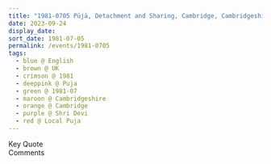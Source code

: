 ```yaml
---
title: "1981-0705 Pūjā, Detachment and Sharing, Cambridge, Cambridgeshire, UK"
date: 2023-09-24
display_date: 
sort_date: 1981-07-05
permalink: /events/1981-0705
tags:
  - blue @ English
  - brown @ UK
  - crimson @ 1981
  - deeppink @ Puja
  - green @ 1981-07
  - maroon @ Cambridgeshire
  - orange @ Cambridge
  - purple @ Shri Devi 
  - red @ Local Puja
---
```


<wave-list>
  <list-title color="green" width="75">Key Quote</list-title>
  <list-item color="BlanchedAlmond"  width="200"></list-item>
  <list-item color="Lavender"></list-item>
  <list-item color="BlanchedAlmond"></list-item>
</wave-list>

<br>

<wave-list>
  <list-title color="green" width="75">Comments</list-title>
  <list-item color="BlanchedAlmond"  width="200"></list-item>
  <list-item color="Lavender"></list-item>
  <list-item color="BlanchedAlmond"></list-item>
</wave-list>